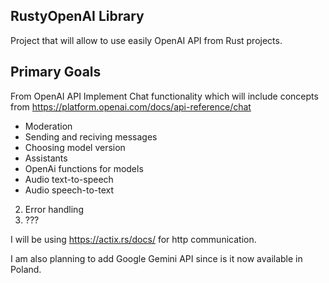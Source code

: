 ## RustyOpenAI Library

Project that will allow to use easily OpenAI API from Rust projects.

## Primary Goals

From OpenAI API 
Implement Chat functionality which will include concepts from https://platform.openai.com/docs/api-reference/chat
- Moderation
- Sending and reciving messages
- Choosing model version
- Assistants
- OpenAi functions for models
- Audio text-to-speech
- Audio speech-to-text

2. Error handling
3. ???

I will be using https://actix.rs/docs/ for http communication.

I am also planning to add Google Gemini API since is it now available in Poland.
